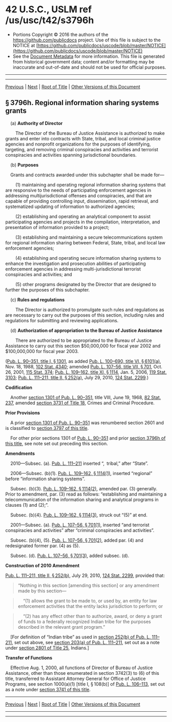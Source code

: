 ---
---

# 42 U.S.C., USLM ref /us/usc/t42/s3796h

* Portions Copyright © 2016 the authors of the https://github.com/publicdocs project.
  Use of this file is subject to the NOTICE at [https://github.com/publicdocs/uscode/blob/master/NOTICE](https://github.com/publicdocs/uscode/blob/master/NOTICE)
* See the [Document Metadata](././../../../../..//README.md) for more information.
  This file is generated from historical government data; content and/or formatting may be inaccurate and out-of-date and should not be used for official purposes.

----------
----------

[Previous](./../../../../..//us/usc/t42/ch46/schXII–A/m__us_usc_t42_ch46_schXII–A.md) | [Next](./../../../../..//us/usc/t42/ch46/schXII–B/m__us_usc_t42_ch46_schXII–B.md) | [Root of Title](./../../../../../) | [Other Versions of this Document](https://publicdocs.github.io/go/links?ns=uslm&ref=%2Fus%2Fusc%2Ft42%2Fs3796h)

## § 3796h. Regional information sharing systems grants

    (a) __Authority of Director__ 

        The Director of the Bureau of Justice Assistance is authorized to make grants and enter into contracts with State, tribal, and local criminal justice agencies and nonprofit organizations for the purposes of identifying, targeting, and removing criminal conspiracies and activities and terrorist conspiracies and activities spanning jurisdictional boundaries.

    (b) __Purposes__ 

    Grants and contracts awarded under this subchapter shall be made for—

        (1) maintaining and operating regional information sharing systems that are responsive to the needs of participating enforcement agencies in addressing multijurisdictional offenses and conspiracies, and that are capable of providing controlling input, dissemination, rapid retrieval, and systematized updating of information to authorized agencies;

        (2) establishing and operating an analytical component to assist participating agencies and projects in the compilation, interpretation, and presentation of information provided to a project;

        (3) establishing and maintaining a secure telecommunications system for regional information sharing between Federal, State, tribal, and local law enforcement agencies;

        (4) establishing and operating secure information sharing systems to enhance the investigation and prosecution abilities of participating enforcement agencies in addressing multi-jurisdictional terrorist conspiracies and activities; and

        (5) other programs designated by the Director that are designed to further the purposes of this subchapter.

    (c) __Rules and regulations__ 

        The Director is authorized to promulgate such rules and regulations as are necessary to carry out the purposes of this section, including rules and regulations for submitting and reviewing applications.

    (d) __Authorization of appropriation to the Bureau of Justice Assistance__ 

        There are authorized to be appropriated to the Bureau of Justice Assistance to carry out this section $50,000,000 for fiscal year 2002 and $100,000,000 for fiscal year 2003.

([Pub. L. 90–351, title I, § 1301][/us/pl/90/351/s1301], as added [Pub. L. 100–690, title VI, § 6101(a)][/us/pl/100/690/s6101/a], Nov. 18, 1988, [102 Stat. 4340][/us/stat/102/4340]; amended [Pub. L. 107–56, title VII, § 701][/us/pl/107/56/s701], Oct. 26, 2001, [115 Stat. 374][/us/stat/115/374]; [Pub. L. 109–162, title XI, § 1114][/us/pl/109/162/s1114], Jan. 5, 2006, [119 Stat. 3103][/us/stat/119/3103]; [Pub. L. 111–211, title II, § 252(a)][/us/pl/111/211/s252/a], July 29, 2010, [124 Stat. 2299][/us/stat/124/2299].)

 __Codification__ 

    Another [section 1301 of Pub. L. 90–351][/us/pl/90/351/s1301], title VIII, June 19, 1968, [82 Stat. 237][/us/stat/82/237], amended [section 3731 of Title 18][/us/usc/t18/s3731], Crimes and Criminal Procedure.

 __Prior Provisions__ 

    A prior [section 1301 of Pub. L. 90–351][/us/pl/90/351/s1301] was renumbered section 2601 and is classified to [section 3797 of this title][/us/usc/t42/s3797].

    For other prior sections 1301 of [Pub. L. 90–351][/us/pl/90/351] and prior [section 3796h of this title][/us/usc/t42/s3796h], see note set out preceding this section.

 __Amendments__ 

    2010—Subsec. (a). [Pub. L. 111–211][/us/pl/111/211] inserted “, tribal,” after “State”.

    2006—Subsec. (b)(1). [Pub. L. 109–162, § 1114(1)][/us/pl/109/162/s1114/1], inserted “regional” before “information sharing systems”.

    Subsec. (b)(3). [Pub. L. 109–162, § 1114(2)][/us/pl/109/162/s1114/2], amended par. (3) generally. Prior to amendment, par. (3) read as follows: “establishing and maintaining a telecommunication of the information sharing and analytical programs in clauses (1) and (2);”.

    Subsec. (b)(4). [Pub. L. 109–162, § 1114(3)][/us/pl/109/162/s1114/3], struck out “(5)” at end.

    2001—Subsec. (a). [Pub. L. 107–56, § 701(1)][/us/pl/107/56/s701/1], inserted “and terrorist conspiracies and activities” after “criminal conspiracies and activities”.

    Subsec. (b)(4), (5). [Pub. L. 107–56, § 701(2)][/us/pl/107/56/s701/2], added par. (4) and redesignated former par. (4) as (5).

    Subsec. (d). [Pub. L. 107–56, § 701(3)][/us/pl/107/56/s701/3], added subsec. (d).

 __Construction of 2010 Amendment__ 

[Pub. L. 111–211, title II, § 252(b)][/us/pl/111/211/s252/b], July 29, 2010, [124 Stat. 2299][/us/stat/124/2299], provided that: 

> “Nothing in this section \[amending this section\] or any amendment made by this section—

>     “(1) allows the grant to be made to, or used by, an entity for law enforcement activities that the entity lacks jurisdiction to perform; or

>     “(2) has any effect other than to authorize, award, or deny a grant of funds to a federally recognized Indian tribe for the purposes described in the relevant grant program.”

    \[For definition of “Indian tribe” as used in [section 252(b) of Pub. L. 111–211][/us/pl/111/211/s252/b], set out above, see [section 203(a) of Pub. L. 111–211][/us/pl/111/211/s203/a], set out as a note under [section 2801 of Title 25][/us/usc/t25/s2801], Indians.\]

 __Transfer of Functions__ 

    Effective Aug. 1, 2000, all functions of Director of Bureau of Justice Assistance, other than those enumerated in section 3742(3) to (6) of this title, transferred to Assistant Attorney General for Office of Justice Programs, see section 1000(a)(1) \[title I, § 108(b)\] of [Pub. L. 106–113][/us/pl/106/113], set out as a note under [section 3741 of this title][/us/usc/t42/s3741].

----------

[Previous](./../../../../..//us/usc/t42/ch46/schXII–A/m__us_usc_t42_ch46_schXII–A.md) | [Next](./../../../../..//us/usc/t42/ch46/schXII–B/m__us_usc_t42_ch46_schXII–B.md) | [Root of Title](./../../../../../) | [Other Versions of this Document](https://publicdocs.github.io/go/links?ns=uslm&ref=%2Fus%2Fusc%2Ft42%2Fs3796h)

----------
----------

[/us/pl/90/351/s1301]: https://publicdocs.github.io/go/links?ns=uslm&ref=%2Fus%2Fpl%2F90%2F351%2Fs1301
[/us/pl/100/690/s6101/a]: https://publicdocs.github.io/go/links?ns=uslm&ref=%2Fus%2Fpl%2F100%2F690%2Fs6101%2Fa
[/us/stat/102/4340]: https://publicdocs.github.io/go/links?ns=uslm&ref=%2Fus%2Fstat%2F102%2F4340
[/us/pl/107/56/s701]: https://publicdocs.github.io/go/links?ns=uslm&ref=%2Fus%2Fpl%2F107%2F56%2Fs701
[/us/stat/115/374]: https://publicdocs.github.io/go/links?ns=uslm&ref=%2Fus%2Fstat%2F115%2F374
[/us/pl/109/162/s1114]: https://publicdocs.github.io/go/links?ns=uslm&ref=%2Fus%2Fpl%2F109%2F162%2Fs1114
[/us/stat/119/3103]: https://publicdocs.github.io/go/links?ns=uslm&ref=%2Fus%2Fstat%2F119%2F3103
[/us/pl/111/211/s252/a]: https://publicdocs.github.io/go/links?ns=uslm&ref=%2Fus%2Fpl%2F111%2F211%2Fs252%2Fa
[/us/stat/124/2299]: https://publicdocs.github.io/go/links?ns=uslm&ref=%2Fus%2Fstat%2F124%2F2299
[/us/pl/90/351/s1301]: https://publicdocs.github.io/go/links?ns=uslm&ref=%2Fus%2Fpl%2F90%2F351%2Fs1301
[/us/stat/82/237]: https://publicdocs.github.io/go/links?ns=uslm&ref=%2Fus%2Fstat%2F82%2F237
[/us/usc/t18/s3731]: https://publicdocs.github.io/go/links?ns=uslm&ref=%2Fus%2Fusc%2Ft18%2Fs3731
[/us/pl/90/351/s1301]: https://publicdocs.github.io/go/links?ns=uslm&ref=%2Fus%2Fpl%2F90%2F351%2Fs1301
[/us/usc/t42/s3797]: https://publicdocs.github.io/go/links?ns=uslm&ref=%2Fus%2Fusc%2Ft42%2Fs3797
[/us/pl/90/351]: https://publicdocs.github.io/go/links?ns=uslm&ref=%2Fus%2Fpl%2F90%2F351
[/us/usc/t42/s3796h]: https://publicdocs.github.io/go/links?ns=uslm&ref=%2Fus%2Fusc%2Ft42%2Fs3796h
[/us/pl/111/211]: https://publicdocs.github.io/go/links?ns=uslm&ref=%2Fus%2Fpl%2F111%2F211
[/us/pl/109/162/s1114/1]: https://publicdocs.github.io/go/links?ns=uslm&ref=%2Fus%2Fpl%2F109%2F162%2Fs1114%2F1
[/us/pl/109/162/s1114/2]: https://publicdocs.github.io/go/links?ns=uslm&ref=%2Fus%2Fpl%2F109%2F162%2Fs1114%2F2
[/us/pl/109/162/s1114/3]: https://publicdocs.github.io/go/links?ns=uslm&ref=%2Fus%2Fpl%2F109%2F162%2Fs1114%2F3
[/us/pl/107/56/s701/1]: https://publicdocs.github.io/go/links?ns=uslm&ref=%2Fus%2Fpl%2F107%2F56%2Fs701%2F1
[/us/pl/107/56/s701/2]: https://publicdocs.github.io/go/links?ns=uslm&ref=%2Fus%2Fpl%2F107%2F56%2Fs701%2F2
[/us/pl/107/56/s701/3]: https://publicdocs.github.io/go/links?ns=uslm&ref=%2Fus%2Fpl%2F107%2F56%2Fs701%2F3
[/us/pl/111/211/s252/b]: https://publicdocs.github.io/go/links?ns=uslm&ref=%2Fus%2Fpl%2F111%2F211%2Fs252%2Fb
[/us/stat/124/2299]: https://publicdocs.github.io/go/links?ns=uslm&ref=%2Fus%2Fstat%2F124%2F2299
[/us/pl/111/211/s252/b]: https://publicdocs.github.io/go/links?ns=uslm&ref=%2Fus%2Fpl%2F111%2F211%2Fs252%2Fb
[/us/pl/111/211/s203/a]: https://publicdocs.github.io/go/links?ns=uslm&ref=%2Fus%2Fpl%2F111%2F211%2Fs203%2Fa
[/us/usc/t25/s2801]: https://publicdocs.github.io/go/links?ns=uslm&ref=%2Fus%2Fusc%2Ft25%2Fs2801
[/us/pl/106/113]: https://publicdocs.github.io/go/links?ns=uslm&ref=%2Fus%2Fpl%2F106%2F113
[/us/usc/t42/s3741]: https://publicdocs.github.io/go/links?ns=uslm&ref=%2Fus%2Fusc%2Ft42%2Fs3741


